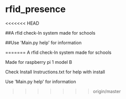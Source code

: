 # rfid_presence
<<<<<<< HEAD

##A rfid check-In system made for schools


##Use 'Main.py help' for information

=======
A rfid check-In system made for schools

Made for raspberry pi 1 model B

Check Install Instructions.txt for help with install 

Use 'Main.py help' for information
>>>>>>> origin/master

